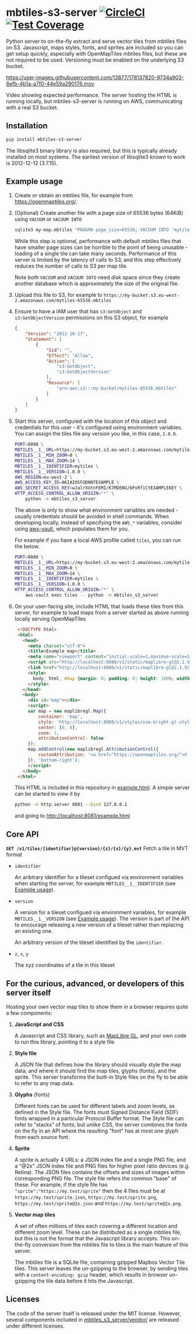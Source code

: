 # mbtiles-s3-server [![CircleCI](https://circleci.com/gh/uktrade/mbtiles-s3-server.svg?style=shield)](https://circleci.com/gh/uktrade/mbtiles-s3-server) [![Test Coverage](https://api.codeclimate.com/v1/badges/c261eb01bc9446278cd3/test_coverage)](https://codeclimate.com/github/uktrade/mbtiles-s3-server/test_coverage)


Python server to on-the-fly extract and serve vector tiles from mbtiles files on S3. Javascript, maps styles, fonts, and sprites are included so you can get setup quickly, especially with OpenMapTiles mbtiles files, but these are not required to be used. Versioning must be enabled on the underlying S3 bucket.

https://user-images.githubusercontent.com/13877/178137820-9734a903-6efb-4b1a-a7f0-44e59a290176.mov

Video showing expected performance. The server hosting the HTML is running locally, but mbtiles-s3-server is running on AWS, communicating with a real S3 bucket.


## Installation

```bash
pip install mbtiles-s3-server
```

The libsqlite3 binary library is also required, but this is typically already installed on most systems. The earliest version of libsqlite3 known to work is 2012-12-12 (3.7.15).


## Example usage

1. Create or obtain an mbtiles file, for example from https://openmaptiles.org/.

2. (Optional) Create another file with a page size of 65536 bytes (64KiB) using `VACUUM` or `VACUUM INTO`
  
   ```bash
   sqlite3 my-map.mbtiles "PRAGMA page_size=65536; VACUUM INTO 'mytiles-65536.mbtiles';"
   ```

   While this step is optional, performance with default mbtiles files that have smaller page sizes can be horrible to the point of being unusable - loading of a single tile can take many seconds. Performance of this server is limited by the latency of calls to S3, and this step effectively reduces the number of calls to S3 per map tile.

   Note both `VACUUM` and `VACUUM INTO` need disk space since they create another database which is approximately the size of the original file.

3. Upload this file to S3, for example to `https://my-bucket.s3.eu-west-2.amazonaws.com/mytiles-65536.mbtiles`

4. Ensure to have a IAM user that has `s3:GetObject` and `s3:GetObjectVersion` permissions on this S3 object, for example

   ```json
   {
       "Version": "2012-10-17",
       "Statement": [
           {
               "Sid": "",
               "Effect": "Allow",
               "Action": [
                   "s3:GetObject",
                   "s3:GetObjectVersion"
               ],
               "Resource": [
                   "arn:aws:s3:::my-bucket/mytiles-65536.mbtiles"
               ]
           }
       ]
   }   
   ```

5. Start this server, configured with the location of this object and credentials for this user - it's configured using environment variables. You can assign the tiles file any version you like, in this case, `1.0.0`.

   ```bash
   PORT=8080 \
   MBTILES__1__URL=https://my-bucket.s3.eu-west-2.amazonaws.com/mytiles-65536.mbtiles \
   MBTILES__1__MIN_ZOOM=0 \
   MBTILES__1__MAX_ZOOM=14 \
   MBTILES__1__IDENTIFIER=mytiles \
   MBTILES__1__VERSION=1.0.0 \
   AWS_REGION=eu-west-2 \
   AWS_ACCESS_KEY_ID=AKIAIOSFODNN7EXAMPLE \
   AWS_SECRET_ACCESS_KEY=wJalrXUtnFEMI/K7MDENG/bPxRfiCYEXAMPLEKEY \
   HTTP_ACCESS_CONTROL_ALLOW_ORIGIN="*" \
       python -m mbtiles_s3_server
   ```

   The above is only to show what environment variables are needed - usually credentials should be avoided in shell commands. When developing locally, instead of specifying the `AWS_*` variables, consider using [aws-vault](https://github.com/99designs/aws-vault), which populates them for you.

   For example if you have a local AWS profile called `tiles`, you can run the below.

   ```bash
   PORT=8080 \
   MBTILES__1__URL=https://my-bucket.s3.eu-west-2.amazonaws.com/mytiles-65536.mbtiles \
   MBTILES__1__MIN_ZOOM=0 \
   MBTILES__1__MAX_ZOOM=14 \
   MBTILES__1__IDENTIFIER=mytiles \
   MBTILES__1__VERSION=1.0.0 \
   HTTP_ACCESS_CONTROL_ALLOW_ORIGIN="*" \
       aws-vault exec tiles -- python -m mbtiles_s3_server
   ```

6. On your user-facing site, include HTML that loads these tiles from this server, for example to load maps from a server started as above running locally serving OpenMapTiles

   ```html
    <!DOCTYPE html>
    <html>
      <head>
        <meta charset="utf-8">
        <title>Example map</title>
        <meta name="viewport" content="initial-scale=1,maximum-scale=1,user-scalable=no">
        <script src="http://localhost:8080/v1/static/maplibre-gl@2.1.9/maplibre-gl.js"></script>
        <link href="http://localhost:8080/v1/static/maplibre-gl@2.1.9/maplibre-gl.css" rel="stylesheet">
        <style>
          body, html, #map {margin: 0; padding: 0; height: 100%; width: 100%}
        </style>
      </head>
      <body>
        <div id="map"></div>
        <script>
        var map = new maplibregl.Map({
            container: 'map',
            style: 'http://localhost:8080/v1/styles/osm-bright-gl-style@1.0.0/style.json?fonts=fonts-gl@1.0.0&tiles=mytiles@1.0.0',
            center: [0, 0],
            zoom: 1,
            attributionControl: false
        });
        map.addControl(new maplibregl.AttributionControl({
            customAttribution: '<a href="https://openmaptiles.org/">© OpenMapTiles</a> <a href="https://www.openstreetmap.org/copyright">© OpenStreetMap contributors</a>'
        }), 'bottom-right');
        </script>
      </body>
    </html>
   ```

   This HTML is included in this repository in [example.html](./example.html). A simple server can be started to view it by

   ```bash
   python -m http.server 8081 --bind 127.0.0.1
   ````

   and going to [http://localhost:8081/example.html](http://localhost:8081/example.html)


## Core API

**`GET /v1/tiles/{identifier}@{version}/{z}/{x}/{y}.mvt`** Fetch a tile in MVT format

- `identifier`

  An aribtrary identifier for a tileset configued via environment variables when starting the server, for example `MBTILES__1__IDENTIFIER` (see [Example usage](#example-usage)).

- `version`

  A version for a tileset configued via environment variables, for example `MBTILES__1__VERSION` (see [Example usage](#example-usage)). The version is part of the API to encourage releasing a new version of a tileset rather than replacing an existing one.

  An arbitrary version of the tileset identified by the `identifier`.

- `z`, `x`, `y`

  The xyz coordinates of a tile in this tileset


## For the curious, advanced, or developers of this server itself

Hosting your own vector map tiles to show them in a browser requires quite a few components:

1. **JavaScript and CSS**

   A Javascript and CSS library, such as [MapLibre GL](https://github.com/maplibre/maplibre-gl-js), and your own code to run this library, pointing it to a style file

2. **Style file**

   A JSON file that defines how the library should visually style the map data, and where it should find the map tiles, glyphs (fonts), and the sprite. This server transforms the built-in Style files on the fly to be able to refer to any map data.

3. **Glyphs** (fonts)

   Different fonts can be used for different labels and zoom levels, as defined in the Style file. The fonts must Signed Distance Field (SDF) fonts wrapped in a particular Protocol Buffer format. The Style file can refer to "stacks" of fonts; but unlike CSS, the server combines the fonts on the fly in an API where the resulting "font" has at most one glyph from each source font.

4. **Sprite**

   A sprite is actually 4 URLs: a JSON index file and a single PNG file, and a "@2x" JSON index file and PNG files for higher pixel ratio devices (e.g. Retina). The JSON files contains the offsets and sizes of images within corresponding PNG file. The style file refers the common "base" of these. For example, if the style file has `"sprite":"https://my.test/sprite"` then the 4 files must be at `https://my.test/sprite.json`, `https://my.test/sprite.png`, `https://my.test/sprite@2x.json` and `https://my.test/sprite@2x.png`.

5. **Vector map tiles**

   A set of often millions of tiles each covering a different location and different zoom level. These can be distributed as a single mbtiles file, but this is not the format that the Javascript library accepts. This on-the-fly conversion from the mbtiles file to tiles is the main feature of this server.

   The mbtiles file is a SQLite file, containing gzipped Mapbox Vector Tile tiles. This server leaves the un-gzipping to the browser, by sending tiles with a `content-encoding: gzip` header, which results in browser un-gzipping the tile data before it hits the Javascript.


## Licenses

The code of the server itself is released under the MIT license. However, several components included in [mbtiles_s3_server/vendor/](./mbtiles_s3_server/vendor/) are released under different licenses.
